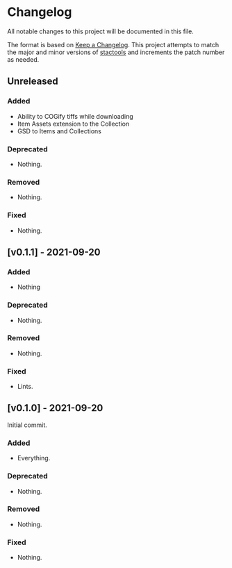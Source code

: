 # Changelog

All notable changes to this project will be documented in this file.

The format is based on [Keep a Changelog](https://keepachangelog.com/en/1.0.0/). This project attempts to match the major and minor versions of [stactools](https://github.com/stac-utils/stactools) and increments the patch number as needed.

## Unreleased

### Added

- Ability to COGify tiffs while downloading
- Item Assets extension to the Collection
- GSD to Items and Collections

### Deprecated

- Nothing.

### Removed

- Nothing.

### Fixed

- Nothing.

## [v0.1.1] - 2021-09-20
### Added

- Nothing

### Deprecated

- Nothing.

### Removed

- Nothing.

### Fixed

- Lints.

## [v0.1.0] - 2021-09-20

Initial commit.

### Added

- Everything.

### Deprecated

- Nothing.

### Removed

- Nothing.

### Fixed

- Nothing.
